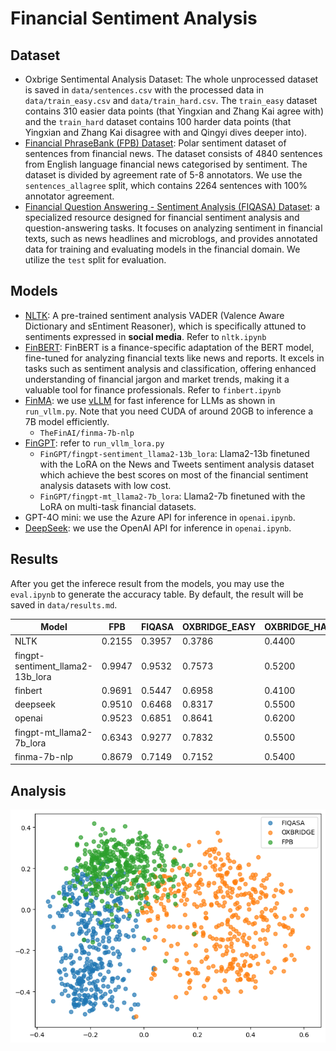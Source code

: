 # Financial Sentiment Analysis
## Dataset
* Oxbrige Sentimental Analysis Dataset: The whole unprocessed dataset is saved in `data/sentences.csv` with the processed data in `data/train_easy.csv` and `data/train_hard.csv`. The `train_easy` dataset contains 310 easier data points (that Yingxian and Zhang Kai agree with) and the `train_hard` dataset contains 100 harder data points (that Yingxian and Zhang Kai disagree with and Qingyi dives deeper into).
* [Financial PhraseBank (FPB) Dataset](https://huggingface.co/datasets/takala/financial_phrasebank): Polar sentiment dataset of sentences from financial news. The dataset consists of 4840 sentences from English language financial news categorised by sentiment. The dataset is divided by agreement rate of 5-8 annotators. We use the `sentences_allagree` split, which contains 2264 sentences with 100% annotator agreement.
* [Financial Question Answering - Sentiment Analysis (FIQASA) Dataset](https://huggingface.co/datasets/TheFinAI/flare-fiqasa): a specialized resource designed for financial sentiment analysis and question-answering tasks. It focuses on analyzing sentiment in financial texts, such as news headlines and microblogs, and provides annotated data for training and evaluating models in the financial domain. We utilize the `test` split for evaluation.

## Models
* [NLTK](https://www.nltk.org/api/nltk.sentiment.sentiment_analyzer.html): A pre-trained sentiment analysis VADER (Valence Aware Dictionary and sEntiment Reasoner), which is specifically attuned to sentiments expressed in **social media**. Refer to `nltk.ipynb`
* [FinBERT](https://github.com/ProsusAI/finBERT): FinBERT is a finance-specific adaptation of the BERT model, fine-tuned for analyzing financial texts like news and reports. It excels in tasks such as sentiment analysis and classification, offering enhanced understanding of financial jargon and market trends, making it a valuable tool for finance professionals. Refer to `finbert.ipynb`
* [FinMA](https://github.com/The-FinAI/PIXIU): we use [vLLM](https://github.com/vllm-project/vllm) for fast inference for LLMs as shown in `run_vllm.py`. Note that you need CUDA of around 20GB to inference a 7B model efficiently.
    - `TheFinAI/finma-7b-nlp`
* [FinGPT](https://github.com/AI4Finance-Foundation/FinGPT): refer to `run_vllm_lora.py`
    - `FinGPT/fingpt-sentiment_llama2-13b_lora`: Llama2-13b finetuned with the LoRA on the News and Tweets sentiment analysis dataset which achieve the best scores on most of the financial sentiment analysis datasets with low cost.
    - `FinGPT/fingpt-mt_llama2-7b_lora`: Llama2-7b finetuned with the LoRA on multi-task financial datasets. 
* GPT-4O mini: we use the Azure API for inference in `openai.ipynb`.
* [DeepSeek](https://www.deepseek.com): we use the OpenAI API for inference in `openai.ipynb`.

## Results
After you get the inferece result from the models, you may use the `eval.ipynb` to generate the accuracy table. By default, the result will be saved in `data/results.md`.

| Model | FPB | FIQASA | OXBRIDGE_EASY | OXBRIDGE_HARD |
|-------|-----|-----|-----|-----|
| NLTK | 0.2155 | 0.3957 | 0.3786 | 0.4400 | 
| fingpt-sentiment_llama2-13b_lora | 0.9947 | 0.9532 | 0.7573 | 0.5200 | 
| finbert | 0.9691 | 0.5447 | 0.6958 | 0.4100 | 
| deepseek | 0.9510 | 0.6468 | 0.8317 | 0.5500 | 
| openai | 0.9523 | 0.6851 | 0.8641 | 0.6200 | 
| fingpt-mt_llama2-7b_lora | 0.6343 | 0.9277 | 0.7832 | 0.5500 | 
| finma-7b-nlp | 0.8679 | 0.7149 | 0.7152 | 0.5400 | 

## Analysis
![Financial Sentiment Analysis](data/pca_sentimental.png)